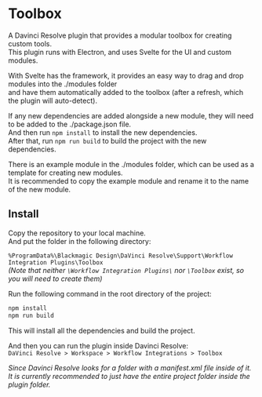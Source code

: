 # Toolbox

A Davinci Resolve plugin that provides a modular toolbox for creating custom tools.  
This plugin runs with Electron, and uses Svelte for the UI and custom modules.  

With Svelte has the framework, it provides an easy way to drag and drop modules into the ./modules folder  
and have them automatically added to the toolbox (after a refresh, which the plugin will auto-detect).  

If any new dependencies are added alongside a new module, they will need to be added to the ./package.json file.  
And then run `npm install` to install the new dependencies.  
After that, run `npm run build` to build the project with the new dependencies.  

There is an example module in the ./modules folder, which can be used as a template for creating new modules.  
It is recommended to copy the example module and rename it to the name of the new module.  

## Install

Copy the repository to your local machine.  
And put the folder in the following directory:  

`%ProgramData%\Blackmagic Design\DaVinci Resolve\Support\Workflow Integration Plugins\Toolbox`  
*(Note that neither `\Workflow Integration Plugins\` nor `\Toolbox` exist, so you will need to create them)*  

Run the following command in the root directory of the project:  

```bash  
npm install  
npm run build  
```  

This will install all the dependencies and build the project.  

And then you can run the plugin inside Davinci Resolve:  
`DaVinci Resolve > Workspace > Workflow Integrations > Toolbox`  

*Since Davinci Resolve looks for a folder with a manifest.xml file inside of it.  
It is currently recommended to just have the entire project folder inside the plugin folder.*  
